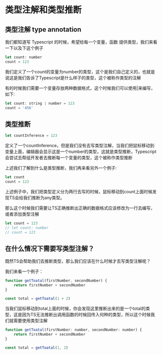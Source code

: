# 类型注解和类型推断

## 类型注解 type annotation

我们都知道写 Typescript 的时候，希望给每一个变量，函数 提供类型，我们来看一下以及下这个例子

```js
let count: number
count = 123
```

我们定义了一个count的变量为number的类型，这个是我们自己定义的，也就是说这是我们告诉了Typescript是什么样子的类型，这个被称作类型的注解

有的时候我们需要一个变量存放两种数据格式，这个时候我们可以使用|来编写，如下:

```js
let count: string | number = 123
count = '456'
```

## 类型推断

```js
let countInference = 123
```
定义了一个countInference，但是我们没有去写类型注解，当我们把鼠标移动到变量上面，编辑器会显示这是一个number的类型，这就是类型推断，Typescript会尝试去帮组开发者去推断每一个变量的类型，这个被称作类型推断

上述我们了解到什么是类型推断，我们再来看另外一个例子:

```js
let count
count = 123
```
上述例子中，我们把类型定义分为两行去写的时候，鼠标移动到count上面时候发现TS会给我们推断为any类型。

那么这个时候我们需要让TS正确推断出正确的数据格式应该修改为一行去编写，或者添加类型注解

```js
let count = 123
// let count: number
// count = 123
```


## 在什么情况下需要写类型注解？

既然TS会帮助我们去推断类型，那么我们应该在什么时候才去写类型注解呢？

我们来看一个例子：

```js
function getToatal(firstNumber, secondNumber) {
    return firstNumber + secondNumber
}

const total = getToatal(1 + 2)
```

当我们鼠标移动到total上面的时候，你会发现这里推断出来的是一个total的类型，这是因为TS无法推断出调用函数的时候回传入何种的类型，所以这个时候我们就需要使用类型注解

```js
function getToatal(firstNumber: number, secondNumber: number) {
    return firstNumber + secondNumber
}

const total = getToatal(1, 2)
```